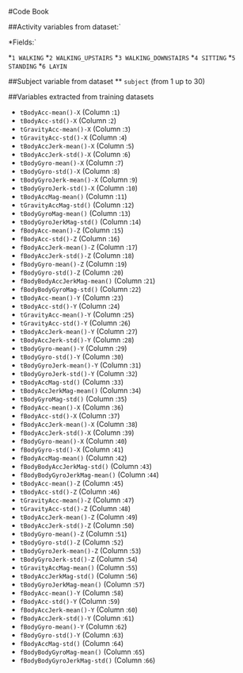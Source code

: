 #Code Book


##Activity variables from dataset:`

*Fields:`

*`1 WALKING`
*`2 WALKING_UPSTAIRS`
*`3 WALKING_DOWNSTAIRS`
*`4 SITTING`
*`5 STANDING`
*`6 LAYIN`

##Subject variable from dataset 
** `subject` (from 1 up to 30)

##Variables extracted from training datasets

* `tBodyAcc-mean()-X` (Column :`1`)
* `tBodyAcc-std()-X` (Column :`2`)
* `tGravityAcc-mean()-X` (Column :`3`)
* `tGravityAcc-std()-X` (Column :`4`)
* `tBodyAccJerk-mean()-X` (Column :`5`)
* `tBodyAccJerk-std()-X` (Column :`6`)
* `tBodyGyro-mean()-X` (Column :`7`)
* `tBodyGyro-std()-X` (Column :`8`)
* `tBodyGyroJerk-mean()-X` (Column :`9`)
* `tBodyGyroJerk-std()-X` (Column :`10`)
* `tBodyAccMag-mean()` (Column :`11`)
* `tGravityAccMag-std()` (Column :`12`)
* `tBodyGyroMag-mean()` (Column :`13`)
* `tBodyGyroJerkMag-std()` (Column :`14`)
* `fBodyAcc-mean()-Z` (Column :`15`)
* `fBodyAcc-std()-Z` (Column :`16`)
* `fBodyAccJerk-mean()-Z` (Column :`17`)
* `fBodyAccJerk-std()-Z` (Column :`18`)
* `fBodyGyro-mean()-Z` (Column :`19`)
* `fBodyGyro-std()-Z` (Column :`20`)
* `fBodyBodyAccJerkMag-mean()` (Column :`21`)
* `fBodyBodyGyroMag-std()` (Column :`22`)
* `tBodyAcc-mean()-Y` (Column :`23`)
* `tBodyAcc-std()-Y` (Column :`24`)
* `tGravityAcc-mean()-Y` (Column :`25`)
* `tGravityAcc-std()-Y` (Column :`26`)
* `tBodyAccJerk-mean()-Y` (Column :`27`)
* `tBodyAccJerk-std()-Y` (Column :`28`)
* `tBodyGyro-mean()-Y` (Column :`29`)
* `tBodyGyro-std()-Y` (Column :`30`)
* `tBodyGyroJerk-mean()-Y` (Column :`31`)
* `tBodyGyroJerk-std()-Y` (Column :`32`)
* `tBodyAccMag-std()` (Column :`33`)
* `tBodyAccJerkMag-mean()` (Column :`34`)
* `tBodyGyroMag-std()` (Column :`35`)
* `fBodyAcc-mean()-X` (Column :`36`)
* `fBodyAcc-std()-X` (Column :`37`)
* `fBodyAccJerk-mean()-X` (Column :`38`)
* `fBodyAccJerk-std()-X` (Column :`39`)
* `fBodyGyro-mean()-X` (Column :`40`)
* `fBodyGyro-std()-X` (Column :`41`)
* `fBodyAccMag-mean()` (Column :`42`)
* `fBodyBodyAccJerkMag-std()` (Column :`43`)
* `fBodyBodyGyroJerkMag-mean()` (Column :`44`)
* `tBodyAcc-mean()-Z` (Column :`45`)
* `tBodyAcc-std()-Z` (Column :`46`)
* `tGravityAcc-mean()-Z` (Column :`47`)
* `tGravityAcc-std()-Z` (Column :`48`)
* `tBodyAccJerk-mean()-Z` (Column :`49`)
* `tBodyAccJerk-std()-Z` (Column :`50`)
* `tBodyGyro-mean()-Z` (Column :`51`)
* `tBodyGyro-std()-Z` (Column :`52`)
* `tBodyGyroJerk-mean()-Z` (Column :`53`)
* `tBodyGyroJerk-std()-Z` (Column :`54`)
* `tGravityAccMag-mean()` (Column :`55`)
* `tBodyAccJerkMag-std()` (Column :`56`)
* `tBodyGyroJerkMag-mean()` (Column :`57`)
* `fBodyAcc-mean()-Y` (Column :`58`)
* `fBodyAcc-std()-Y` (Column :`59`)
* `fBodyAccJerk-mean()-Y` (Column :`60`)
* `fBodyAccJerk-std()-Y` (Column :`61`)
* `fBodyGyro-mean()-Y` (Column :`62`)
* `fBodyGyro-std()-Y` (Column :`63`)
* `fBodyAccMag-std()` (Column :`64`)
* `fBodyBodyGyroMag-mean()` (Column :`65`)
* `fBodyBodyGyroJerkMag-std()` (Column :`66`)

